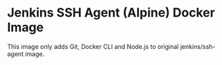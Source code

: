 # Jenkins SSH Agent (Alpine) Docker Image

This image only adds Git, Docker CLI and Node.js to original jenkins/ssh-agent image.